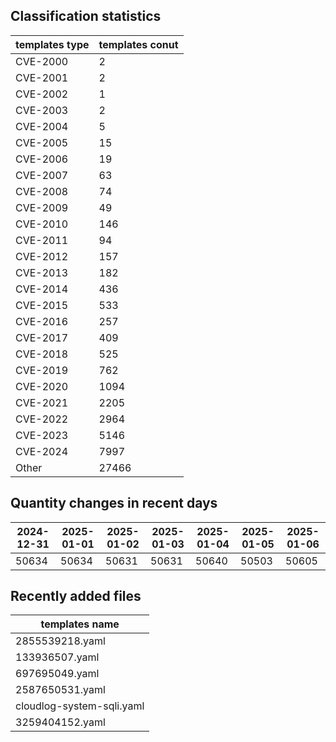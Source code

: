 ## Classification statistics
| templates type | templates conut | 
| --- | --- |
| CVE-2000 | 2 |
| CVE-2001 | 2 |
| CVE-2002 | 1 |
| CVE-2003 | 2 |
| CVE-2004 | 5 |
| CVE-2005 | 15 |
| CVE-2006 | 19 |
| CVE-2007 | 63 |
| CVE-2008 | 74 |
| CVE-2009 | 49 |
| CVE-2010 | 146 |
| CVE-2011 | 94 |
| CVE-2012 | 157 |
| CVE-2013 | 182 |
| CVE-2014 | 436 |
| CVE-2015 | 533 |
| CVE-2016 | 257 |
| CVE-2017 | 409 |
| CVE-2018 | 525 |
| CVE-2019 | 762 |
| CVE-2020 | 1094 |
| CVE-2021 | 2205 |
| CVE-2022 | 2964 |
| CVE-2023 | 5146 |
| CVE-2024 | 7997 |
| Other | 27466 |
## Quantity changes in recent days
|2024-12-31 | 2025-01-01 | 2025-01-02 | 2025-01-03 | 2025-01-04 | 2025-01-05 | 2025-01-06|
|--- | ------ | ------ | ------ | ------ | ------ | ---|
|50634 | 50634 | 50631 | 50631 | 50640 | 50503 | 50605|
## Recently added files
| templates name | 
| --- |
| 2855539218.yaml |
| 133936507.yaml |
| 697695049.yaml |
| 2587650531.yaml |
| cloudlog-system-sqli.yaml |
| 3259404152.yaml |
